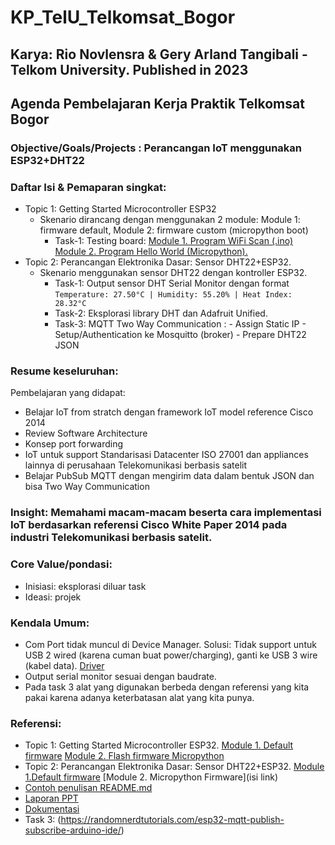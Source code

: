 # KP_TelU_Telkomsat_Bogor

## Karya: Rio Novlensra & Gery Arland Tangibali - Telkom University. Published in 2023

## Agenda Pembelajaran Kerja Praktik Telkomsat Bogor

### Objective/Goals/Projects : Perancangan IoT menggunakan ESP32+DHT22 

### Daftar Isi & Pemaparan singkat:
- Topic 1: Getting Started Microcontroller ESP32
  - Skenario dirancang dengan menggunakan 2 module: Module 1: firmware default, Module 2: firmware custom (micropython boot)
    - Task-1: Testing board:
      [Module 1. Program WiFi Scan (.ino)](https://github.com/muhammadandykmaulana/KP_TelU_Telkomsat_Bogor/blob/main/GettingStartedESP32/Test-HW-Firmware-Default/WiFiScan/WiFiScan.ino)
      [Module 2. Program Hello World (Micropython).](https://github.com/muhammadandykmaulana/KP_TelU_Telkomsat_Bogor/blob/main/GettingStartedESP32/Test-HW-Firmware-Custom/hello_world.py)
- Topic 2: Perancangan Elektronika Dasar: Sensor DHT22+ESP32.
  - Skenario menggunakan sensor DHT22 dengan kontroller ESP32.
    - Task-1: Output sensor DHT Serial Monitor dengan format `Temperature: 27.50°C | Humidity: 55.20% | Heat Index: 28.32°C`
    - Task-2: Eksplorasi library DHT dan Adafruit Unified.
    - Task-3: MQTT Two Way Communication : - Assign Static IP
                                           - Setup/Authentication ke Mosquitto (broker)
                                           - Prepare DHT22 JSON

### Resume keseluruhan:
Pembelajaran yang didapat:
- Belajar IoT from stratch dengan framework IoT model reference Cisco 2014
- Review Software Architecture
- Konsep port forwarding
- IoT untuk support Standarisasi Datacenter ISO 27001 dan appliances lainnya di perusahaan Telekomunikasi berbasis satelit
- Belajar PubSub MQTT dengan mengirim data dalam bentuk JSON dan bisa Two Way Communication

### Insight: Memahami macam-macam beserta cara implementasi IoT berdasarkan referensi Cisco White Paper 2014 pada industri Telekomunikasi berbasis satelit.

### Core Value/pondasi:
- Inisiasi: eksplorasi diluar task
- Ideasi: projek

### Kendala Umum:
- Com Port tidak muncul di Device Manager. Solusi: Tidak support untuk USB 2 wired (karena cuman buat power/charging), ganti  ke USB 3 wire (kabel data). [Driver](https://www.silabs.com/developers/usb-to-uart-bridge-vcp-drivers)
- Output serial monitor sesuai dengan baudrate.
- Pada task 3 alat yang digunakan berbeda dengan referensi yang kita pakai karena adanya keterbatasan alat yang kita punya.
     
### Referensi:
- Topic 1: Getting Started Microcontroller ESP32. [Module 1. Default firmware](https://randomnerdtutorials.com/getting-started-with-esp32/) [Module 2. Flash firmware Micropython](https://randomnerdtutorials.com/getting-started-thonny-micropython-python-ide-esp32-esp8266/)
- Topic 2: Perancangan Elektronika Dasar: Sensor DHT22+ESP32. [Module 1.Default firmware](https://randomnerdtutorials.com/esp32-dht11-dht22-temperature-humidity-sensor-arduino-ide/) [Module 2. Micropython Firmware](isi link)
- [Contoh penulisan README.md](https://raw.githubusercontent.com/gungunfebrianza/Belajar-Dengan-Jenius-Python/main/README.md)
- [Laporan PPT](https://docs.google.com/presentation/d/1NmUllhlAY6Tukser3Csq9SfjNbiNwvG42WOzhxu5ojU/edit?usp=sharing)
- [Dokumentasi](https://github.com/geryarland/dokumentasi_KerjaPraktik.git)
- Task 3: (https://randomnerdtutorials.com/esp32-mqtt-publish-subscribe-arduino-ide/)
